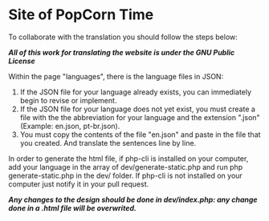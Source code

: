 Site of PopCorn Time 
======================

To collaborate with the translation you should follow the steps below:

***All of this work for translating the website is under the GNU Public License***

Within the page "languages", there is the language files in JSON:
  1. If the JSON file for your language already exists, you can immediately begin to revise or implement. 
  2. If the JSON file for your language does not yet exist, you must create a file with the the abbreviation for your language and the extension ".json" (Example: en.json, pt-br.json).
  3. You must copy the contents of the file "en.json" and paste in the file that you created. And translate the sentences line by line.


In order to generate the html file, if php-cli is installed on your computer, add your language in the array of dev/generate-static.php and run php generate-static.php in the dev/ folder. If php-cli is not installed on your computer just notify it in your pull request.

***Any changes to the design should be done in dev/index.php: any change done in a .html file will be overwrited.***
